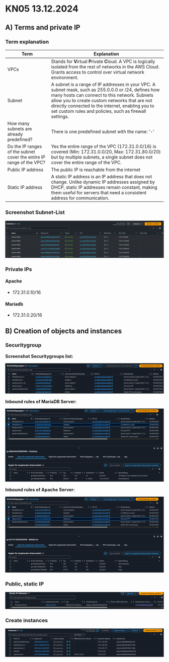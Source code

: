 # KN05 13.12.2024 #

## A) Terms and private IP ##

### Term explanation ###

|Term|Explanation|
|----|-----------|
|VPCs|Stands for **V**irtual **P**rivate **C**loud. A VPC is logically isolated from the rest of networks in the AWS Cloud. Grants access to control over virtual network environment.
|Subnet|A subnet is a range of IP addresses in your VPC. A subnet mask, such as 255.0.0.0 or /24, defines how many hosts can connect to this network. Subnets allow you to create custom networks that are not directly connected to the internet, enabling you to set custom rules and policies, such as firewall settings.
|How many subnets are already predefined?| There is one predefined subnet with the name: '-' |
|Do the IP ranges of the subnet cover the entire IP range of the VPC?|Yes the entire range of the VPC (172.31.0.0/16) is covered (Min: 172.31.0.0/20, Max: 172.31.80.0/20) but by multiple subnets, a single subnet does not cover the entire range of the VPC.|
|Public IP address| The public IP is reachable from the internet |
|Static IP address|A static IP address is an IP address that does not change. Unlike dynamic IP addresses assigned by DHCP, static IP addresses remain constant, making them useful for servers that need a consistent address for communication.|

### Screenshot Subnet-List ###

  ![Subnet-List in AWS](/m346-Cloud/Images/KN05/SUBNETS.png)

### Private IPs ###

#### Apache ####

- 172.31.0.10/16
  
#### Mariadb ####

- 172.31.0.20/16

## B) Creation of objects and instances ##

### Securitygroup ###

**Screenshot Securitygroups list:**

  ![Securitygroups](/m346-Cloud/Images/KN05/SECURITYGROUPS.png)

**Inbound rules of MariaDB Server:**

  ![Inbound rules of MariaDB Server](/m346-Cloud/Images/KN05/INBOUND-MARIADB.png)

**Inbound rules of Apache Server:**

  ![Inbound rules of Apache Server](/m346-Cloud/Images/KN05/INBOUND-APACHE.png)

### Public, static IP ###

  ![Elastic IPs](/m346-Cloud/Images/KN05/IP-APACHE.png)

### Create instances ###

  ![EC2 Instances](/m346-Cloud/Images/KN05/INSTANCES.png)
